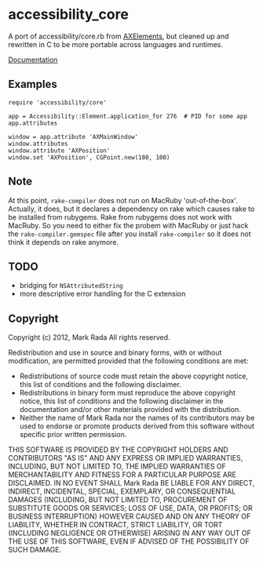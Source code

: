 # accessibility\_core

A port of accessibility/core.rb from [AXElements](http://github.com/Marketcircle/AXElements),
but cleaned up and rewritten in C to be more portable across languages and
runtimes.

[Documentation](http://rdoc.info/gems/accessibility_core/frames)


## Examples

    require 'accessibility/core'

    app = Accessibility::Element.application_for 276  # PID for some app
    app.attributes

    window = app.attribute 'AXMainWindow'
    window.attributes
    window.attribute 'AXPosition'
    window.set 'AXPosition', CGPoint.new(100, 100)


## Note

At this point, `rake-compiler` does not run on MacRuby
'out-of-the-box'. Actually, it does, but it declares a dependency on
rake which causes rake to be installed from rubygems. Rake from
rubygems does not work with MacRuby. So you need to either fix the
probem with MacRuby or just hack the `rake-compiler.gemspec` file
after you install `rake-compiler` so it does not think it depends on
rake anymore.


## TODO

  * bridging for `NSAttributedString`
  * more descriptive error handling for the C extension

## Copyright

Copyright (c) 2012, Mark Rada
All rights reserved.

Redistribution and use in source and binary forms, with or without
modification, are permitted provided that the following conditions are met:

* Redistributions of source code must retain the above copyright
  notice, this list of conditions and the following disclaimer.
* Redistributions in binary form must reproduce the above copyright
  notice, this list of conditions and the following disclaimer in the
  documentation and/or other materials provided with the distribution.
* Neither the name of Mark Rada nor the names of its
  contributors may be used to endorse or promote products derived
  from this software without specific prior written permission.

THIS SOFTWARE IS PROVIDED BY THE COPYRIGHT HOLDERS AND CONTRIBUTORS "AS IS" AND
ANY EXPRESS OR IMPLIED WARRANTIES, INCLUDING, BUT NOT LIMITED TO, THE IMPLIED
WARRANTIES OF MERCHANTABILITY AND FITNESS FOR A PARTICULAR PURPOSE ARE
DISCLAIMED. IN NO EVENT SHALL Mark Rada BE LIABLE FOR ANY
DIRECT, INDIRECT, INCIDENTAL, SPECIAL, EXEMPLARY, OR CONSEQUENTIAL
DAMAGES (INCLUDING, BUT NOT LIMITED TO, PROCUREMENT OF SUBSTITUTE
GOODS OR SERVICES; LOSS OF USE, DATA, OR PROFITS; OR BUSINESS
INTERRUPTION) HOWEVER CAUSED AND ON ANY THEORY OF LIABILITY, WHETHER
IN CONTRACT, STRICT LIABILITY, OR TORT (INCLUDING NEGLIGENCE OR
OTHERWISE) ARISING IN ANY WAY OUT OF THE USE OF THIS SOFTWARE, EVEN IF
ADVISED OF THE POSSIBILITY OF SUCH DAMAGE.
